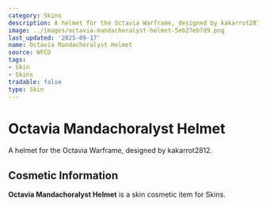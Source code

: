 ```yaml
---
category: Skins
description: A helmet for the Octavia Warframe, designed by kakarrot2812.
image: ../images/octavia-mandachoralyst-helmet-5eb27eb7d9.png
last_updated: '2025-09-17'
name: Octavia Mandachoralyst Helmet
source: WFCD
tags:
- Skin
- Skins
tradable: false
type: Skin
---
```


# Octavia Mandachoralyst Helmet

A helmet for the Octavia Warframe, designed by kakarrot2812.

## Cosmetic Information

**Octavia Mandachoralyst Helmet** is a skin cosmetic item for Skins.


